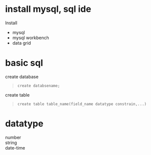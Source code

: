 # install mysql, sql ide  
Install  
- mysql
- mysql workbench
- data grid  

# basic sql 
create database  
> `create databsename;`  

create table  
> `create table table_name(field_name datatype constrain,...)`  

# datatype
number  
string  
date-time
